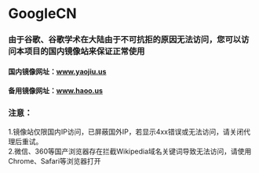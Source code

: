 # GoogleCN
### 由于谷歌、谷歌学术在大陆由于不可抗拒的原因无法访问，您可以访问本项目的国内镜像站来保证正常使用
#### 国内镜像网址：www.yaojiu.us
#### 备用镜像网址：www.haoo.us
### 注意：
1.镜像站仅限国内IP访问，已屏蔽国外IP，若显示4xx错误或无法访问，请关闭代理后重试。</br> 2.微信、360等国产浏览器存在拦截Wikipedia域名关键词导致无法访问，请使用Chrome、Safari等浏览器打开
